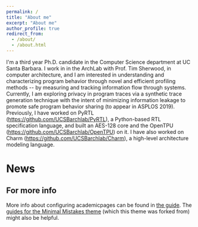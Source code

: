```yaml
---
permalink: /
title: "About me"
excerpt: "About me"
author_profile: true
redirect_from: 
  - /about/
  - /about.html
---
```


I'm a third year Ph.D. candidate in the Computer Science department at UC Santa Barbara. I work in in the ArchLab with Prof. Tim Sherwood, in computer architecture, and I am interested in understanding and characterizing program behavior through novel and efficient profiling methods -- by measuring and tracking information flow through systems. Currently, I am exploring privacy in program traces via a synthetic trace generation technique with the intent of minimizing information leakage to promote safe program behavior sharing (to appear in ASPLOS 2019). Previously, I have worked on PyRTL (https://github.com/UCSBarchlab/PyRTL), a Python-based RTL specification language, and built an AES-128 core and the OpenTPU (https://github.com/UCSBarchlab/OpenTPU) on it. I have also worked on Charm (https://github.com/UCSBarchlab/Charm), a high-level architecture modeling language.

News
======


For more info
------
More info about configuring academicpages can be found in [the guide](https://academicpages.github.io/markdown/). The [guides for the Minimal Mistakes theme](https://mmistakes.github.io/minimal-mistakes/docs/configuration/) (which this theme was forked from) might also be helpful.
